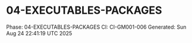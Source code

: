 # 04-EXECUTABLES-PACKAGES
Phase: 04-EXECUTABLES-PACKAGES
CI: CI-GM001-006
Generated: Sun Aug 24 22:41:19 UTC 2025
